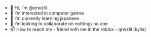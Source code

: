 - 👋 Hi, I’m @qrwzlii
- 👀 I’m interested in computer games
- 🌱 I’m currently learning japanese
- 💞️ I’m looking to collaborate on nothing\ no one
- 📫 How to reach me - friend with me in the roblox - qrwzlii (kylie)

<!---
qrwzlii/qrwzlii is a ✨ special ✨ repository because its `README.md` (this file) appears on your GitHub profile.
You can click the Preview link to take a look at your changes.
--->

